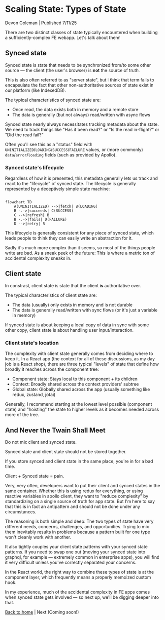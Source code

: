 # Scaling State: Types of State

Devon Coleman | Published 7/11/25

There are two distinct classes of state typically encountered when building a sufficiently-complex FE webapp. Let's talk about them!

## Synced state

Synced state is state that needs to be synchronized from/to some other source — the client (the user's browser) is **not** the source of truth.

This is also often referred to as "server state", but I think that term fails to encapsulate the fact that other non-authoritative sources of state exist in our platform (like IndexedDB).

The typical characteristics of synced state are:
- Once read, the data exists both in memory and a remote store
- The data is generally (but not always) read/written with async flows

Synced state nearly always necessitates tracking metadata about the state. We need to track things like "Has it been read?" or "Is the read in-flight?" or "Did the read fail?"

Often you'll see this as a "status" field with `UNINITIALIZED`/`LOADING`/`SUCCESS`/`FAILURE` values, or (more commonly) `data`/`error`/`loading` fields (such as provided by Apollo).

### Synced state's lifecycle

Regardless of how it is presented, this metadata generally lets us track and react to the "lifecycle" of synced state. The lifecycle is generally represented by a deceptively simple state machine:

```mermaid

flowchart TD
    A(UNINITIALIZED) -->|fetch| B(LOADING)
    B -.->|succeeds| C(SUCCESS)
    C -->|refresh| B
    B -.->|fails| D(FAILURE)
    D -->|retry| B

```

This lifecycle is generally consistent for any piece of synced state, which leads people to think they can easily write an abstraction for it.

Sadly it's much more complex than it seems, so most of the things people write are bad. As a sneak peek of the future: This is where a metric ton of accidental complexity sneaks in.

## Client state

In constrast, client state is state that the client **is** authoritative over.

The typical characteristics of client state are:
- The data (usually) only exists in memory and is not durable
- The data is generally read/written with sync flows (or it's just a variable in memory)

If synced state is about keeping a local copy of data in sync with some other copy, client state is about handling user input/interaction.

### Client state's location

The complexity with client state generally comes from deciding where to keep it. In a React app (the context for all of these discussions, as my day job is a React shop), there are three typical "levels" of state that define how broadly it reaches across the component tree:

- Component state: Stays local to this component + its children
- Context: Broadly shared across the context providers' subtree
- Global state: Globally shared across the app (usually something like redux, zustand, jotai)

Generally, I recommend starting at the lowest level possible (component state) and "hoisting" the state to higher levels as it becomes needed across more of the tree.

## And Never the Twain Shall Meet

Do not mix client and synced state.

Synced state and client state should not be stored together.

If you store synced and client state in the same place, you're in for a bad time.

Client + Synced state = pain.

Very, very often, developers want to put their client and synced states in the same container. Whether this is using redux for everything, or using reactive variables in apollo client, they want to "reduce complexity" by standardizing on a single source of truth for app state. But I'm here to say that this is in fact an antipattern and should not be done under any circumstances.

The reasoning is both simple and deep: The two types of state have very different needs, concerns, challenges, and opportunities. Trying to mix them inevitably results in problems because a pattern built for one type won't cleanly work with another.

It also tightly couples your client state patterns with your synced state patterns. If you need to swap one out (moving your synced state into graphql, for example — extremely common in enterprise apps), you will find it very difficult unless you've correctly separated your concerns.

In the React world, the right way to combine these types of state is at the component layer, which frequently means a properly memoized custom hook.

In my experience, much of the accidental complexity in FE apps comes when synced state gets involved — so next up, we'll be digging deeper into that.

[Back to home](../index.md) | Next (Coming soon!)